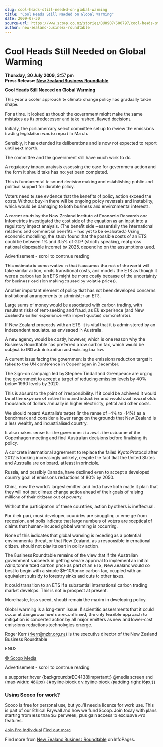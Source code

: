 ```yaml
---
slug: cool-heads-still-needed-on-global-warming
title: "Cool Heads Still Needed on Global Warming"
date: 2009-07-30
source-url: https://www.scoop.co.nz/stories/BU0907/S00797/cool-heads-still-needed-on-global-warming.htm
author: new-zealand-business-roundtable
---
```

Cool Heads Still Needed on Global Warming
=========================================

**Thursday, 30 July 2009, 3:57 pm**  
**Press Release: [New Zealand Business Roundtable](https://info.scoop.co.nz/New_Zealand_Business_Roundtable)**

**Cool Heads Still Needed on Global Warming**

This year a cooler approach to climate change policy has gradually taken shape.

For a time, it looked as though the government might make the same mistakes as its predecessor and take rushed, flawed decisions.

Initially, the parliamentary select committee set up to review the emissions trading legislation was to report in March.

Sensibly, it has extended its deliberations and is now not expected to report until next month.

The committee and the government still have much work to do.

A regulatory impact analysis assessing the case for government action and the form it should take has not yet been completed.

This is fundamental to sound decision making and establishing public and political support for durable policy.

Voters need to see evidence that the benefits of policy action exceed the costs. Without buy-in there will be ongoing policy reversals and instability, which would be damaging to both business and environmental interests.

A recent study by the New Zealand Institute of Economic Research and Infometrics investigated the cost side of the equation as an input into a regulatory impact analysis. (The benefit side – essentially the international relations and commercial benefits – has yet to be evaluated.) Using economic modelling, the study found that the possible costs of an ETS could lie between 1% and 3.5% of GDP (strictly speaking, real gross national disposable income) by 2025, depending on the assumptions used.

Advertisement - scroll to continue reading





This estimate is conservative in that it assumes the rest of the world will take similar action, omits transitional costs, and models the ETS as though it were a carbon tax (an ETS might be more costly because of the uncertainty for business decision making caused by volatile prices).

Another important element of policy that has not been developed concerns institutional arrangements to administer an ETS.

Large sums of money would be associated with carbon trading, with resultant risks of rent-seeking and fraud, as EU experience (and New Zealand’s earlier experience with import quotas) demonstrates.

If New Zealand proceeds with an ETS, it is vital that it is administered by an independent regulator, as envisaged in Australia.

A new agency would be costly, however, which is one reason why the Business Roundtable has preferred a low carbon tax, which would be subject to IRD administration and existing tax law.

A current issue facing the government is the emissions reduction target it takes to the UN conference in Copenhagen in December.

The Sign-on campaign led by Stephen Tindall and Greenpeace are urging the government to accept a target of reducing emission levels by 40% below 1990 levels by 2020.

This is absurd to the point of irresponsibility. If it could be achieved it would be at the expense of entire firms and industries and would cost households thousands of dollars annually in higher electricity, petrol and other costs.

We should regard Australia’s target (in the range of -4% to -14%) as a benchmark and consider a lower range on the grounds that New Zealand is a less wealthy and industrialised country.

It also makes sense for the government to await the outcome of the Copenhagen meeting and final Australian decisions before finalising its policy.

A concrete international agreement to replace the failed Kyoto Protocol after 2012 is looking increasingly unlikely, despite the fact that the United States and Australia are on board, at least in principle.

Russia, and possibly Canada, have declined even to accept a developed country goal of emissions reductions of 80% by 2050.

China, now the world’s largest emitter, and India have both made it plain that they will not put climate change action ahead of their goals of raising millions of their citizens out of poverty.

Without the participation of these countries, action by others is ineffectual.

For their part, most developed countries are struggling to emerge from recession, and polls indicate that large numbers of voters are sceptical of claims that human-induced global warming is occurring.

None of this indicates that global warming is receding as a potential environmental threat, or that New Zealand, as a responsible international citizen, should not play its part in policy action.

The Business Roundtable remains of the view that if the Australian government succeeds in getting senate approval to implement an initial A$10/tonne fixed carbon price as part of an ETS, New Zealand would do best to begin with a simple $5-10/tonne carbon tax, coupled with an equivalent subsidy to forestry sinks and cuts to other taxes.

It could transition to an ETS if a substantial international carbon trading market develops. This is not in prospect at present.

More haste, less speed, should remain the maxim in developing policy.

Global warming is a long-term issue. If scientific assessments that it could occur at dangerous levels are confirmed, the only feasible approach to mitigation is concerted action by all major emitters as new and lower-cost emissions reductions technologies emerge.

Roger Kerr (rkerr@nzbr.org.nz) is the executive director of the New Zealand Business Roundtable

  
ENDS

[© Scoop Media](http://www.scoop.co.nz/about/terms.html)  

Advertisement - scroll to continue reading



a.supporter:hover {background:#EC4438!important;} @media screen and (max-width: 480px) { #byline-block div.byline-block {padding-right:16px;}}

### Using Scoop for work?

Scoop is free for personal use, but you’ll need a licence for work use. This is part of our Ethical Paywall and how we fund Scoop. Join today with plans starting from less than $3 per week, plus gain access to exclusive _Pro_ features.  
  
[Join Pro Individual](https://pro.scoop.co.nz/Individual/?from=ProIn24) [Find out more](https://pro.scoop.co.nz/using-scoop-for-work/?from=ProIn24)

Find more from [New Zealand Business Roundtable](https://info.scoop.co.nz/New_Zealand_Business_Roundtable) on InfoPages.